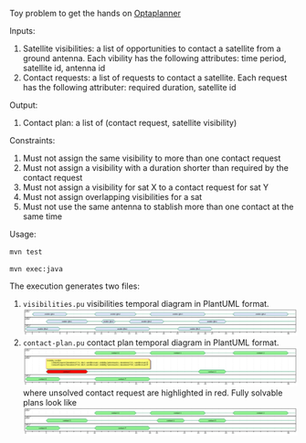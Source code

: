 Toy problem to get the hands on [Optaplanner](https://github.com/kiegroup/optaplanner)

Inputs:
1. Satellite visibilities: a list of opportunities to contact a satellite from a ground antenna. 
Each vibility has the following attributes: time period, satellite id, antenna id
2. Contact requests: a list of requests to contact a satellite.
Each request has the following attributer: required duration, satellite id

Output:
1. Contact plan: a list of (contact request, satellite visibility)

Constraints:
1. Must not assign the same visibility to more than one contact request
1. Must not assign a visibility with a duration shorter than required by the contact request
1. Must not assign a visibility for sat X to a contact request for sat Y
1. Must not assign overlapping visibilities for a sat
1. Must not use the same antenna to stablish more than one contact at the same time

Usage:

```
mvn test
```
```
mvn exec:java
```

The execution generates two files:
1. `visibilities.pu` visibilities temporal diagram in PlantUML format.
![visibilities.pu](./images/visibilities.png)
1. `contact-plan.pu` contact plan temporal diagram in PlantUML format.
![contact-plan.pu](./images/unsolvable-plan.png)
where unsolved contact request are highlighted in red. Fully solvable plans look like
![contact-plan.pu](./images/solved-plan.png)